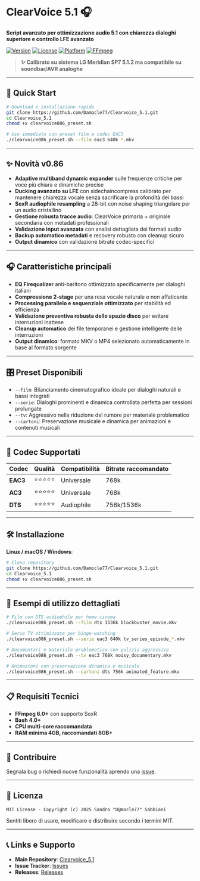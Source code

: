 # ClearVoice 5.1 🎧

**Script avanzato per ottimizzazione audio 5.1 con chiarezza dialoghi superiore e controllo LFE avanzato**

[![Version](https://img.shields.io/badge/version-0.86-blue.svg)](https://github.com/Damocle77/Clearvoice_5.1/releases)
[![License](https://img.shields.io/badge/license-MIT-green.svg)](LICENSE)
[![Platform](https://img.shields.io/badge/platform-Windows%2011%20%7C%20Linux%20%7C%20macOS-lightgrey.svg)](#installazione)
[![FFmpeg](https://img.shields.io/badge/ffmpeg-6.0%2B-orange.svg)](#requisiti-tecnici)

> **✨ Calibrato su sistema LG Meridian SP7 5.1.2 ma compatibile su soundbar/AVR analoghe**

---

## 🚀 Quick Start

```bash
# Download e installazione rapida
git clone https://github.com/Damocle77/Clearvoice_5.1.git
cd Clearvoice_5.1
chmod +x clearvoice086_preset.sh

# Uso immediato con preset film e codec EAC3
./clearvoice086_preset.sh --film eac3 640k *.mkv
```

---

## ✨ Novità v0.86

* **Adaptive multiband dynamic expander** sulle frequenze critiche per voce più chiara e dinamiche precise
* **Ducking avanzato su LFE** con sidechaincompress calibrato per mantenere chiarezza vocale senza sacrificare la profondità dei bassi
* **SoxR audiophile resampling** a 28-bit con noise shaping triangolare per un audio cristallino
* **Gestione robusta tracce audio**: ClearVoice primaria + originale secondaria con metadati professionali
* **Validazione input avanzata** con analisi dettagliata dei formati audio
* **Backup automatico metadati** e recovery robusto con cleanup sicuro
* **Output dinamico** con validazione bitrate codec-specifici

---

## 🎧 Caratteristiche principali

* **EQ Firequalizer** anti-baritono ottimizzato specificamente per dialoghi italiani
* **Compressione 2-stage** per una resa vocale naturale e non affaticante
* **Processing parallelo e sequenziale ottimizzato** per stabilità ed efficienza
* **Validazione preventiva robusta dello spazio disco** per evitare interruzioni inattese
* **Cleanup automatico** dei file temporanei e gestione intelligente delle interruzioni
* **Output dinamico**: formato MKV o MP4 selezionato automaticamente in base al formato sorgente

---

## 🎛️ Preset Disponibili

* `--film`: Bilanciamento cinematografico ideale per dialoghi naturali e bassi integrati
* `--serie`: Dialoghi prominenti e dinamica controllata perfetta per sessioni prolungate
* `--tv`: Aggressivo nella riduzione del rumore per materiale problematico
* `--cartoni`: Preservazione musicale e dinamica per animazioni e contenuti musicali

---

## 🎵 Codec Supportati

| Codec    | Qualità | Compatibilità | Bitrate raccomandato |
| -------- | ------- | ------------- | -------------------- |
| **EAC3** | ⭐⭐⭐⭐⭐   | Universale    | 768k   	          |
| **AC3**  | ⭐⭐⭐⭐⭐   | Universale    | 768k                 |
| **DTS**  | ⭐⭐⭐⭐⭐   | Audiophile    | 756k/1536k           |


---

## 🛠️ Installazione

**Linux / macOS / Windows**:

```bash
# Clona repository
git clone https://github.com/Damocle77/Clearvoice_5.1.git
cd Clearvoice_5.1
chmod +x clearvoice086_preset.sh
```

---

## 📖 Esempi di utilizzo dettagliati

```bash
# Film con DTS audiophile per home cinema
./clearvoice086_preset.sh --film dts 1536k blockbuster_movie.mkv

# Serie TV ottimizzate per binge-watching
./clearvoice086_preset.sh --serie eac3 640k tv_series_episode_*.mkv

# Documentari e materiale problematico con pulizia aggressiva
./clearvoice086_preset.sh --tv eac3 768k noisy_documentary.mkv

# Animazioni con preservazione dinamica e musicale
./clearvoice086_preset.sh --cartoni dts 756k animated_feature.mkv
```

---

## 📋 Requisiti Tecnici

* **FFmpeg 6.0+** con supporto SoxR
* **Bash 4.0+**
* **CPU multi-core raccomandata**
* **RAM minima 4GB, raccomandati 8GB+**

---

## 🤝 Contribuire

Segnala bug o richiedi nuove funzionalità aprendo una [issue](https://github.com/Damocle77/Clearvoice_5.1/issues).

---

## 📄 Licenza

```
MIT License - Copyright (c) 2025 Sandro "D@mocle77" Sabbioni
```

Sentiti libero di usare, modificare e distribuire secondo i termini MIT.

---

## 📞 Links e Supporto

* **Main Repository**: [Clearvoice\_5.1](https://github.com/Damocle77/Clearvoice_5.1)
* **Issue Tracker**: [Issues](https://github.com/Damocle77/Clearvoice_5.1/issues)
* **Releases**: [Releases](https://github.com/Damocle77/Clearvoice_5.1/releases)
